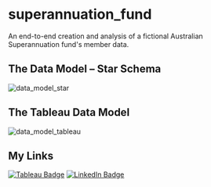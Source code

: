 # superannuation_fund
An end-to-end creation and analysis of a fictional Australian Superannuation fund's member data. 

## The Data Model – Star Schema

![data_model_star](https://github.com/user-attachments/assets/244ba8cb-af9f-4ec9-b876-2a3a2027aca2)


## The Tableau Data Model

![data_model_tableau](https://github.com/user-attachments/assets/c5bcb22e-5465-4a58-a957-c8283a32b1b3)


## My Links

[![Tableau Badge](https://img.shields.io/badge/Tableau-E97627?style=for-the-badge&logo=Tableau&logoColor=white)](https://public.tableau.com/app/profile/stewartrobertson/vizzes) [![LinkedIn Badge](https://img.shields.io/badge/LinkedIn-0077B5?style=for-the-badge&logo=linkedin&logoColor=white)](https://www.linkedin.com/in/stewart-robertson-data/)
